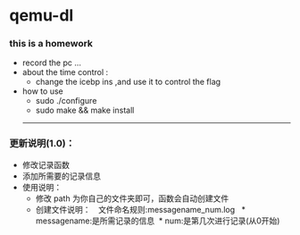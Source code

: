 # qemu-dl
### this is a homework
* record the pc ...
* about the time control :
  * change the icebp ins ,and use it to control the flag 
* how to use 
  * sudo ./configure
  * sudo make && make install 
  ***
### 更新说明(1.0)：
* 修改记录函数
* 添加所需要的记录信息
* 使用说明：
   * 修改 path 为你自己的文件夹即可，函数会自动创建文件
   * 创建文件说明：　文件命名规则:messagename_num.log
   * messagename:是所需记录的信息
   * num:是第几次进行记录(从0开始)

